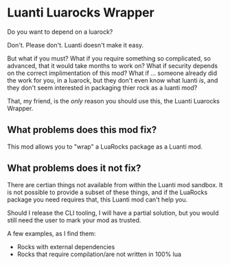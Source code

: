 <!--
SPDX-FileCopyrightText: 2025 Lazerbeak12345 on Github and contributors

SPDX-License-Identifier: MIT
-->

# Luanti Luarocks Wrapper

Do you want to depend on a luarock?

Don't. Please don't. Luanti doesn't make it easy.

But what if you must? What if you require something so complicated, so advanced, that it would take months to work on?
What if security depends on the correct implimentation of this mod?
What if ... someone already did the work for you, in a luarock, but they don't even know what luanti _is_, and they don't seem interested in packaging thier rock as a luanti mod?

That, my friend, is the _only_ reason you should use this, the Luanti Luarocks Wrapper.

## What problems does this mod fix?

This mod allows you to "wrap" a LuaRocks package as a Luanti mod.

## What problems does it not fix?

There are certian things not available from within the Luanti mod sandbox. It is not possible to provide a subset of these things, and if the LuaRocks package you need requires that, this Luanti mod can't help you.

Should I release the CLI tooling, I will have a partial solution, but you would still need the user to mark your mod as trusted.

A few examples, as I find them:

- Rocks with external dependencies
- Rocks that require compilation/are not written in 100% lua
